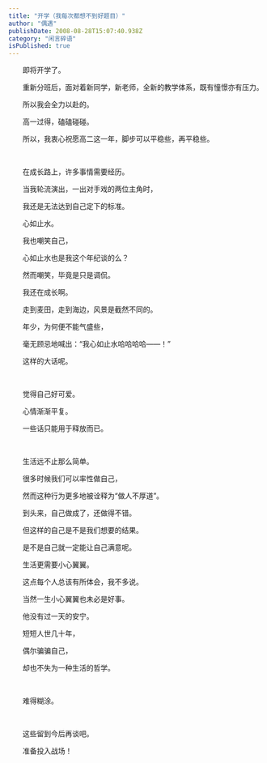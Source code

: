 ```yaml
---
title: "开学（我每次都想不到好题目）"
author: "偶遇"
publishDate: 2008-08-28T15:07:40.938Z
category: "闲言碎语"
isPublished: true
---
```


<P style="TEXT-INDENT: 2em;">即将开学了。</P>
<P style="TEXT-INDENT: 2em;">重新分班后，面对着新同学，新老师，全新的教学体系，既有憧憬亦有压力。</P>
<P style="TEXT-INDENT: 2em;">所以我会全力以赴的。</P>
<P style="TEXT-INDENT: 2em;">高一过得，磕磕碰碰。</P>
<P style="TEXT-INDENT: 2em;">所以，我衷心祝愿高二这一年，脚步可以平稳些，再平稳些。</P>
<P style="TEXT-INDENT: 2em;">&nbsp;</P>
<P style="TEXT-INDENT: 2em;">在成长路上，许多事情需要经历。</P>
<P style="TEXT-INDENT: 2em;">当我轮流演出，一出对手戏的两位主角时，</P>
<P style="TEXT-INDENT: 2em;">我还是无法达到自己定下的标准。</P>
<P style="TEXT-INDENT: 2em;">心如止水。</P>
<P style="TEXT-INDENT: 2em;">我也嘲笑自己，</P>
<P style="TEXT-INDENT: 2em;">心如止水也是我这个年纪谈的么？</P>
<P style="TEXT-INDENT: 2em;">然而嘲笑，毕竟是只是调侃。</P>
<P style="TEXT-INDENT: 2em;">我还在成长啊。</P>
<P style="TEXT-INDENT: 2em;">走到麦田，走到海边，风景是截然不同的。</P>
<P style="TEXT-INDENT: 2em;">年少，为何便不能气盛些，</P>
<P style="TEXT-INDENT: 2em;">毫无顾忌地喊出：“我心如止水哈哈哈哈——！”</P>
<P style="TEXT-INDENT: 2em;">这样的大话呢。</P>
<P style="TEXT-INDENT: 2em;">&nbsp;</P>
<P style="TEXT-INDENT: 2em;">觉得自己好可爱。</P>
<P style="TEXT-INDENT: 2em;">心情渐渐平复。</P>
<P style="TEXT-INDENT: 2em;">一些话只能用于释放而已。</P>
<P style="TEXT-INDENT: 2em;">&nbsp;</P>
<P style="TEXT-INDENT: 2em;">生活远不止那么简单。</P>
<P style="TEXT-INDENT: 2em;">很多时候我们可以率性做自己，</P>
<P style="TEXT-INDENT: 2em;">然而这种行为更多地被诠释为“做人不厚道”。</P>
<P style="TEXT-INDENT: 2em;">到头来，自己做成了，还做得不错。</P>
<P style="TEXT-INDENT: 2em;">但这样的自己是不是我们想要的结果。</P>
<P style="TEXT-INDENT: 2em;">是不是自己就一定能让自己满意呢。</P>
<P style="TEXT-INDENT: 2em;">生活更需要小心翼翼。</P>
<P style="TEXT-INDENT: 2em;">这点每个人总该有所体会，我不多说。</P>
<P style="TEXT-INDENT: 2em;">当然一生小心翼翼也未必是好事。</P>
<P style="TEXT-INDENT: 2em;">他没有过一天的安宁。</P>
<P style="TEXT-INDENT: 2em;">短短人世几十年，</P>
<P style="TEXT-INDENT: 2em;">偶尔骗骗自己，</P>
<P style="TEXT-INDENT: 2em;">却也不失为一种生活的哲学。</P>
<P style="TEXT-INDENT: 2em;">&nbsp;</P>
<P style="TEXT-INDENT: 2em;">难得糊涂。</P>
<P style="TEXT-INDENT: 2em;">&nbsp;</P>
<P style="TEXT-INDENT: 2em;">这些留到今后再谈吧。</P>
<P style="TEXT-INDENT: 2em;">准备投入战场！</P>